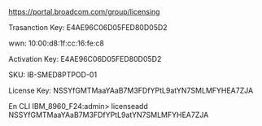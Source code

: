 https://portal.broadcom.com/group/licensing

Trasanction Key: E4AE96C06D05FED80D05D2

wwn: 10:00:d8:1f:cc:16:fe:c8

Activation Key: E4AE96C06D05FED80D05D2

SKU: IB-SMED8PTPOD-01	

License Key: NSSYfGMTMaaYAaB7M3FDfYPtL9atYN7SMLMFYHEA7ZJA

En CLI
IBM_8960_F24:admin> licenseadd NSSYfGMTMaaYAaB7M3FDfYPtL9atYN7SMLMFYHEA7ZJA
